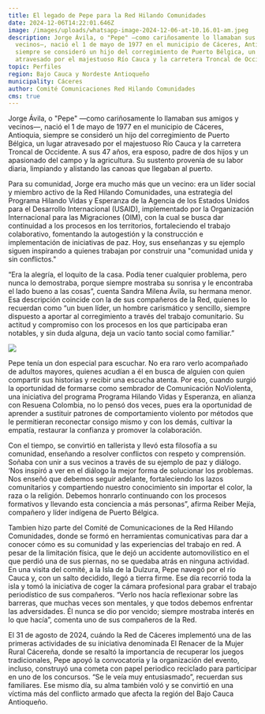 ```yaml
---
title: El legado de Pepe para la Red Hilando Comunidades
date: 2024-12-06T14:22:01.646Z
image: /images/uploads/whatsapp-image-2024-12-06-at-10.16.01-am.jpeg
description: Jorge Ávila, o "Pepe" —como cariñosamente lo llamaban sus amigos y
  vecinos—, nació el 1 de mayo de 1977 en el municipio de Cáceres, Antioquia,
  siempre se consideró un hijo del corregimiento de Puerto Bélgica, un lugar
  atravesado por el majestuoso Río Cauca y la carretera Troncal de Occidente
topic: Perfiles
region: Bajo Cauca y Nordeste Antioqueño
municipality: Cáceres
author: Comité Comunicaciones Red Hilando Comunidades
cms: true
---
```

Jorge Ávila, o "Pepe" —como cariñosamente lo llamaban sus amigos y vecinos—, nació el 1 de mayo de 1977 en el municipio de Cáceres, Antioquia, siempre se consideró un hijo del corregimiento de Puerto Bélgica, un lugar atravesado por el majestuoso Río Cauca y la carretera Troncal de Occidente. A sus 47 años, era esposo, padre de dos hijos y un apasionado del campo y la agricultura. Su sustento provenía de su labor diaria, limpiando y alistando las canoas que llegaban al puerto. 


Para su comunidad, Jorge era mucho más que un vecino: era un líder social y miembro activo de la Red Hilando Comunidades, una estrategia del Programa Hilando Vidas y Esperanza de la Agencia de los Estados Unidos para el Desarrollo Internacional (USAID), implementado por la Organización Internacional para las Migraciones (OIM), con la cual se busca dar continuidad a los procesos en los territorios, fortaleciendo el trabajo colaborativo, fomentando la autogestión y la construcción e implementación de iniciativas de paz. Hoy, sus enseñanzas y su ejemplo siguen inspirando a quienes trabajan por construir una "comunidad unida y sin conflictos."


“Era la alegría, el loquito de la casa. Podía tener cualquier problema, pero nunca lo demostraba, porque siempre mostraba su sonrisa y le encontraba el lado bueno a las cosas”, cuenta Sandra Milena Ávila, su hermana menor. Esa descripción coincide con la de sus compañeros de la Red, quienes lo recuerdan como “un buen líder, un hombre carismático y sencillo, siempre dispuesto a aportar al corregimiento a través del trabajo comunitario. Su actitud y compromiso con los procesos en los que participaba eran notables, y sin duda alguna, deja un vacío tanto social como familiar.”

![](/images/uploads/foto-jorge-2.jpg)


Pepe tenía un don especial para escuchar. No era raro verlo acompañado de adultos mayores, quienes acudían a él en busca de alguien con quien compartir sus historias y recibir una escucha atenta. Por eso, cuando surgió la oportunidad de formarse como sembrador de Comunicación NoViolenta, una iniciativa del programa Programa Hilando Vidas y Esperanza, en alianza con Resuena Colombia, no lo pensó dos veces, pues era la oportunidad de aprender a sustituir patrones de comportamiento violento por métodos que le permitieran reconectar consigo mismo y con los demás, cultivar la empatía, restaurar la confianza y promover la colaboración. 


Con el tiempo, se convirtió en tallerista y llevó esta filosofía a su comunidad, enseñando a resolver conflictos con respeto y comprensión. Soñaba con unir a sus vecinos a través de su ejemplo de paz y diálogo. ‘Nos inspiró a ver en el diálogo la mejor forma de solucionar los problemas. Nos enseñó que debemos seguir adelante, fortaleciendo los lazos comunitarios y compartiendo nuestro conocimiento sin importar el color, la raza o la religión. Debemos honrarlo continuando con los procesos formativos y llevando esta conciencia a más personas”, afirma Reiber Mejía, compañero y líder indígena de Puerto Bélgica. 


Tambien hizo parte del Comité de Comunicaciones de la Red Hilando Comunidades, donde se formó en herramientas comunicativas para dar a conocer cómo es su comunidad y las experiencias del trabajo en red. A pesar de la limitación física, que le dejó un accidente automovilístico en el que perdió una de sus piernas, no se quedaba atrás en ninguna actividad. En una visita del comité, a la Isla de la Dulzura, Pepe navegó por el río Cauca y, con un salto decidido, llegó a tierra firme. Ese día recorrió toda la isla y tomó la iniciativa de coger la cámara profesional para grabar el trabajo periodístico de sus compañeros. “Verlo nos hacía reflexionar sobre las barreras, que muchas veces son mentales, y que todos debemos enfrentar las adversidades. Él nunca se dio por vencido; siempre mostraba interés en lo que hacía”, comenta uno de sus compañeros de la Red.


El 31 de agosto de 2024, cuándo la Red de Cáceres implementó una de las primeras actividades de su iniciativa denominada El Renacer de la Mujer Rural Cácereña, donde se resaltó la importancia de recuperar los juegos tradicionales, Pepe apoyó la convocatoria y la organización del evento, incluso, construyó una cometa con papel periodico reciclado para participar en uno de los concursos. “Se le veía muy entusiasmado”, recuerdan sus familiares. Ese mismo día, su alma también voló y se convirtió en una víctima más del conflicto armado que afecta la región del Bajo Cauca Antioqueño.